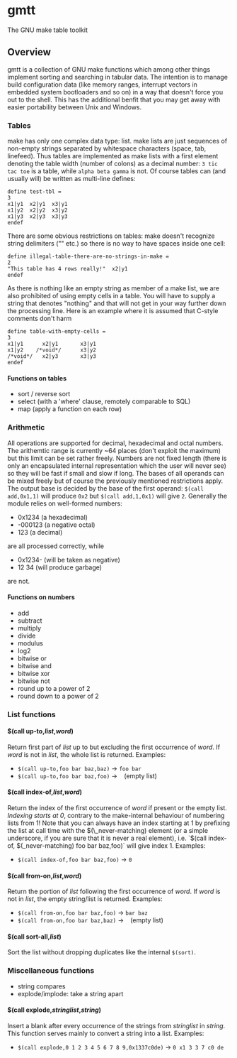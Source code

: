 # gmtt
The GNU make table toolkit

## Overview
gmtt is a collection of GNU make functions which among other things implement sorting and searching in tabular data. The intention is to manage build configuration data (like memory ranges, interrupt vectors in embedded system bootloaders and so on) in a way that doesn't force you out to the shell. This has the additional benfit that you may get away with easier portability between Unix and Windows.

### Tables
make has only one complex data type: list. make lists are just sequences of non-empty strings separated by whitespace characters (space, tab, linefeed). Thus tables are implemented as make lists with a first element denoting the table width (number of colons) as a decimal number: `3 tic tac toe` is a table, while `alpha beta gamma` is not. Of course tables can (and usually will) be written as multi-line defines:
```
define test-tbl =
3
x1|y1  x2|y1  x3|y1
x1|y2  x2|y2  x3|y2
x1|y3  x2|y3  x3|y3
endef
```
There are some obvious restrictions on tables: make doesn't recognize string delimiters ("" etc.) so there is no way to have spaces inside one cell:
```
define illegal-table-there-are-no-strings-in-make = 
2
"This table has 4 rows really!"  x2|y1  
endef
```

As there is nothing like an empty string as member of a make list, we are also prohibited of using empty cells in a table. You will have to supply a string that denotes "nothing" and that will not get in your way further down the processing line. Here is an example where it is assumed that C-style comments don't harm 
```
define table-with-empty-cells =
3
x1|y1      x2|y1       x3|y1
x1|y2    /*void*/      x3|y2
/*void*/   x2|y3       x3|y3
endef
```

#### Functions on tables
- sort / reverse sort
- select (with a 'where' clause, remotely comparable to SQL)
- map (apply a function on each row)


### Arithmetic
All operations are supported for decimal, hexadecimal and octal numbers. The arithemtic range is currently ~64 places (don't exploit the maximum) but this limit can be set rather freely. Numbers are not fixed length (there is only an encapsulated internal representation which the user will never see) so they will be fast if small and slow if long. The bases of all operands can be mixed freely but of course the previously mentioned restrictions apply. The output base is decided by the base of the first operand: `$(call add,0x1,1)` will produce `0x2` but `$(call add,1,0x1)` will give `2`. Generally the module relies on well-formed numbers:

* 0x1234 (a hexadecimal)
* -000123 (a negative octal)
* 123 (a decimal)

are all processed correctly, while 

* 0x1234- (will be taken as negative)
* 12 34 (will produce garbage)

are not.

#### Functions on numbers
- add
- subtract
- multiply
- divide
- modulus
- log2
- bitwise or
- bitwise and
- bitwise xor
- bitwise not
- round up to a power of 2
- round down to a power of 2

### List functions

#### $(call up-to,_list_,_word_)
 Return first part of _list_ up to but excluding the first occurrence of _word_.
 If _word_ is not in _list_, the whole list is returned.
 Examples:
 - `$(call up-to,foo bar baz,baz)` -> `foo bar`
 - `$(call up-to,foo bar baz,foo)` -> ` ` (empty list)


#### $(call index-of,_list_,_word_)
 Return the index of the first occurrence of _word_ if present or the empty list.
 *Indexing starts at 0*, contrary to the make-internal behaviour of numbering lists from 1!
 Note that you can always have an index starting at 1 by prefixing the list at
 call time with the $(\_never-matching) element (or a simple underscore, if you are sure
 that it is never a real element), i.e. `$(call index-of,
 $(_never-matching) foo bar baz,foo)` will give index 1.
 Examples:
 - `$(call index-of,foo bar baz,foo)` -> `0`

#### $(call from-on,_list_,_word_)
 Return the portion of _list_ following the first occurrence of _word_.
 If _word_ is not in _list_, the empty string/list is returned.
 Examples:
 - `$(call from-on,foo bar baz,foo)` -> `bar baz`
 - `$(call from-on,foo bar baz,baz)` -> ` ` (empty list)


#### $(call sort-all,_list_)
Sort the list without dropping duplicates like the internal `$(sort)`.

### Miscellaneous functions
- string compares
- explode/implode: take a string apart

#### $(call explode,_stringlist_,_string_)
 Insert a blank after every occurrence of the strings from _stringlist_ in _string_.
 This function serves mainly to convert a string into a list.
 Examples: 
 - `$(call explode,0 1 2 3 4 5 6 7 8 9,0x1337c0de)` -> `0 x1 3 3 7 c0 de`


